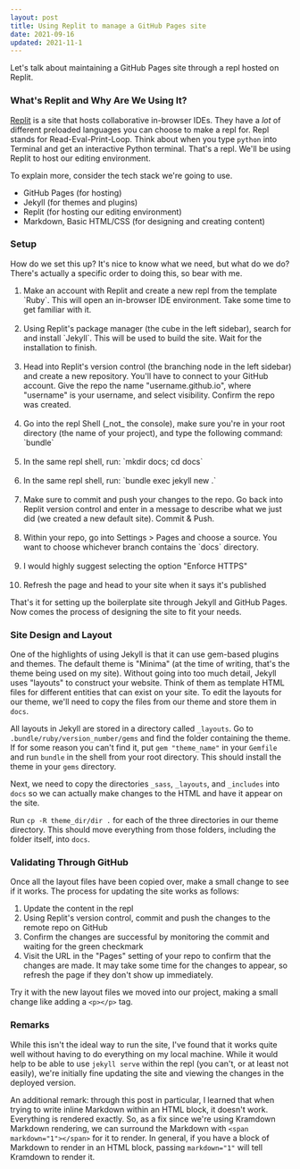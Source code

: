 ```yaml
---
layout: post
title: Using Replit to manage a GitHub Pages site
date: 2021-09-16
updated: 2021-11-1
---
```


Let's talk about maintaining a GitHub Pages site through a repl hosted on Replit.

### What's Replit and Why Are We Using It?

[Replit](https://replit.com) is a site that hosts collaborative in-browser IDEs. They have a _lot_ of different preloaded languages you can choose to make a repl for. Repl stands for Read-Eval-Print-Loop. Think about when you type `python` into Terminal and get an interactive Python terminal. That's a repl. We'll be using Replit to host our editing environment.

To explain more, consider the tech stack we're going to use.
* GitHub Pages (for hosting)
* Jekyll (for themes and plugins)
* Replit (for hosting our editing environment)
* Markdown, Basic HTML/CSS (for designing and creating content)

### Setup

How do we set this up? It's nice to know what we need, but what do we do? There's actually a specific order to doing this, so bear with me.

<ol>
    <li>
        Make an account with Replit and create a new repl from the template <span markdown="1">`Ruby`</span>.
        This will open an in-browser IDE environment. Take some time to get familiar with it.
    </li>
    <br>
    <li>
        Using Replit's package manager (the cube in the left sidebar), search for and install <span markdown="1">`Jekyll`</span>. 
        This will be used to build the site. Wait for the installation to finish.
    </li>
    <br>
    <li>
        Head into Replit's version control (the branching node in the left sidebar) and create a new repository. 
        You'll have to connect to your GitHub account. Give the repo the name "username.github.io", where "username" is your username, and select visibility. 
        Confirm the repo was created.
    </li>
    <br>
    <li>
        Go into the repl Shell (<span markdown="1">_not_</span> the console), make sure you're in your root directory (the name of your 
        project), and type the following command:
        <span markdown="1">`bundle`</span>
    </li>
    <br>
    <li>
        In the same repl shell, run: <span markdown="1">`mkdir docs; cd docs`</span>
    </li>
    <br>
    <li>
        In the same repl shell, run:
        <span markdown="1">`bundle exec jekyll new .`</span>
    </li>
    <br>
    <li>
        Make sure to commit and push your changes to the repo. Go back into Replit version control and enter in a message to describe what we just did (we created a new default site). Commit & Push.
    </li>
    <br>
    <li>
        Within your repo, go into Settings > Pages and choose a source. You want to choose whichever
        branch contains the <span markdown="1">`docs`</span> directory.
    </li>
    <br>
    <li>
        I would highly suggest selecting the option "Enforce HTTPS"
    </li>
    <br>
    <li>
        Refresh the page and head to your site when it says it's published
    </li>
</ol>

That's it for setting up the boilerplate site through Jekyll and GitHub Pages. Now comes the process of designing the site to fit your needs.

### Site Design and Layout

One of the highlights of using Jekyll is that it can use gem-based plugins and themes. The default theme is "Minima" (at the time of writing, that's the theme being used on my site). Without going into too much detail, Jekyll uses "layouts" to construct your website. Think of them as template HTML files for different entities that can exist on your site. To edit the layouts for our theme, we'll need to copy the files from our theme and store them in `docs`.

All layouts in Jekyll are stored in a directory called `_layouts`. Go to `.bundle/ruby/version_number/gems` and find the folder containing the theme. If for some reason you can't find it, put `gem "theme_name"` in your `Gemfile` and run `bundle` in the shell from your root directory. This should install the theme in your `gems` directory.

Next, we need to copy the directories `_sass`, `_layouts`, and `_includes` into `docs` so we can actually make changes to the HTML and have it appear on the site.

Run `cp -R theme_dir/dir .` for each of the three directories in our theme directory. This should move everything from those folders, including the folder itself, into `docs`.

### Validating Through GitHub

Once all the layout files have been copied over, make a small change to see if it works. The process for updating the site works as follows:
1. Update the content in the repl
2. Using Replit's version control, commit and push the changes to the remote repo on GitHub
3. Confirm the changes are successful by monitoring the commit and waiting for the green checkmark
4. Visit the URL in the "Pages" setting of your repo to confirm that the changes are made. It may take some time for the changes to appear, so refresh the page if they don't show up immediately.

Try it with the new layout files we moved into our project, making a small change like adding a `<p></p>` tag.

### Remarks

While this isn't the ideal way to run the site, I've found that it works quite well without having to do everything on my local machine. While it would help to be able to use `jekyll serve` within the repl (you can't, or at least not easily), we're initially fine updating the site and viewing the changes in the deployed version.

An additional remark: through this post in particular, I learned that when trying to write inline Markdown within an HTML block, it doesn't work. Everything is rendered exactly. So, as a fix since we're using Kramdown Markdown rendering, we can surround the Markdown with `<span markdown="1"></span>` for it to render. In general, if you have a block of Markdown to render in an HTML block, passing `markdown="1"` will tell Kramdown to render it.